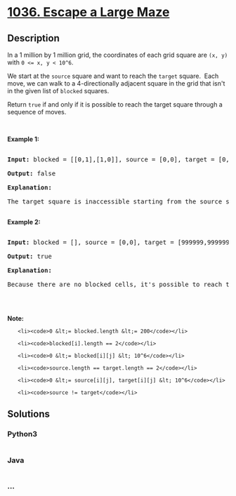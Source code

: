 # [1036. Escape a Large Maze](https://leetcode.com/problems/escape-a-large-maze)

## Description
<p>In a 1 million by 1 million grid, the coordinates of each grid square are <code>(x, y)</code> with <code>0 &lt;= x, y &lt; 10^6</code>.</p>



<p>We start at the <code>source</code> square and want to reach the <code>target</code> square.&nbsp; Each move, we can walk to a 4-directionally adjacent square in the grid that isn&#39;t in the given list of <code>blocked</code> squares.</p>



<p>Return <code>true</code> if and only if it is possible to reach the target square through a sequence of moves.</p>



<p>&nbsp;</p>



<p><strong>Example 1:</strong></p>



<pre>

<strong>Input: </strong>blocked = <span id="example-input-1-1">[[0,1],[1,0]]</span>, source = <span id="example-input-1-2">[0,0]</span>, target = <span id="example-input-1-3">[0,2]</span>

<strong>Output: </strong><span id="example-output-1">false</span>

<strong>Explanation: </strong>

The target square is inaccessible starting from the source square, because we can&#39;t walk outside the grid.

</pre>



<p><strong>Example 2:</strong></p>



<pre>

<strong>Input: </strong>blocked = <span id="example-input-2-1">[]</span>, source = <span id="example-input-2-2">[0,0]</span>, target = <span id="example-input-2-3">[999999,999999]</span>

<strong>Output: </strong><span id="example-output-2">true</span>

<strong>Explanation: </strong>

Because there are no blocked cells, it&#39;s possible to reach the target square.

</pre>



<p>&nbsp;</p>



<p><strong>Note:</strong></p>



<ol>

	<li><code>0 &lt;= blocked.length &lt;= 200</code></li>

	<li><code>blocked[i].length == 2</code></li>

	<li><code>0 &lt;= blocked[i][j] &lt; 10^6</code></li>

	<li><code>source.length == target.length == 2</code></li>

	<li><code>0 &lt;= source[i][j], target[i][j] &lt; 10^6</code></li>

	<li><code>source != target</code></li>

</ol>




## Solutions


<!-- tabs:start -->

### **Python3**

```python

```

### **Java**

```java

```

### **...**
```

```

<!-- tabs:end -->
